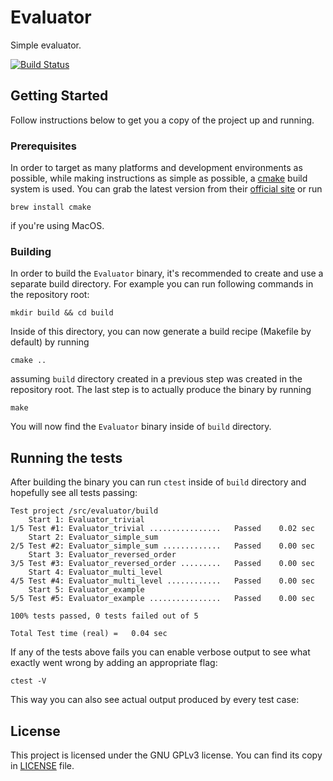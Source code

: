 # Evaluator
Simple evaluator.

[![Build Status](https://travis-ci.org/ttsugriy/Evaluator.svg?branch=master)](https://travis-ci.org/ttsugriy/Evaluator)

## Getting Started

Follow instructions below to get you a copy of the project up and running.

### Prerequisites

In order to target as many platforms and development environments as possible,
while making instructions as simple as possible, a [cmake](https://cmake.org/)
build system is used. You can grab the latest version from their
[official site](https://cmake.org/download/) or run

```
brew install cmake
```
if you're using MacOS.

### Building

In order to build the `Evaluator` binary, it's recommended to create and use
a separate build directory. For example you can run following commands in the repository root:
```
mkdir build && cd build
```
Inside of this directory, you can now generate a build recipe (Makefile by default)
by running
```
cmake ..
```
assuming `build` directory created in a previous step was created in the repository root.
The last step is to actually produce the binary by running
```
make
```
You will now find the `Evaluator` binary inside of `build` directory.

## Running the tests

After building the binary you can run `ctest` inside of `build` directory and
hopefully see all tests passing:
```
Test project /src/evaluator/build
    Start 1: Evaluator_trivial
1/5 Test #1: Evaluator_trivial ................   Passed    0.02 sec
    Start 2: Evaluator_simple_sum
2/5 Test #2: Evaluator_simple_sum .............   Passed    0.00 sec
    Start 3: Evaluator_reversed_order
3/5 Test #3: Evaluator_reversed_order .........   Passed    0.00 sec
    Start 4: Evaluator_multi_level
4/5 Test #4: Evaluator_multi_level ............   Passed    0.00 sec
    Start 5: Evaluator_example
5/5 Test #5: Evaluator_example ................   Passed    0.00 sec

100% tests passed, 0 tests failed out of 5

Total Test time (real) =   0.04 sec
```
If any of the tests above fails you can enable verbose output to see what exactly
went wrong by adding an appropriate flag:
```
ctest -V
```
This way you can also see actual output produced by every test case:

## License

This project is licensed under the GNU GPLv3 license. You can find its copy in [LICENSE](LICENSE) file.